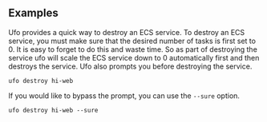 ## Examples

Ufo provides a quick way to destroy an ECS service. To destroy an ECS service, you must make sure that the desired number of tasks is first set to 0. It is easy to forget to do this and waste time. So as part of destroying the service ufo will scale the ECS service down to 0 automatically first and then destroys the service.  Ufo also prompts you before destroying the service.

    ufo destroy hi-web

If you would like to bypass the prompt, you can use the `--sure` option.

    ufo destroy hi-web --sure
